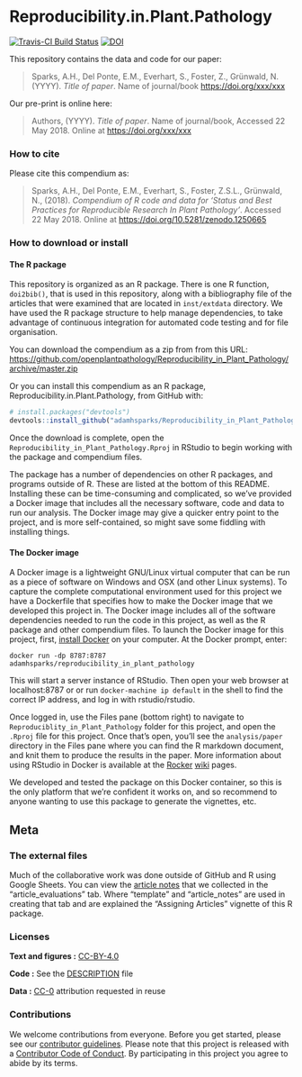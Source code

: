 
<!-- README.md is generated from README.Rmd. Please edit that file -->

# Reproducibility.in.Plant.Pathology

[![Travis-CI Build
Status](https://travis-ci.org/openplantpathology/Reproducibility_in_Plant_Pathology.svg?branch=master)](https://travis-ci.org/openplantpathology/Reproducibility_in_Plant_Pathology)
[![DOI](https://zenodo.org/badge/62676177.svg)](https://zenodo.org/badge/latestdoi/62676177)

This repository contains the data and code for our paper:

> Sparks, A.H., Del Ponte, E.M., Everhart, S., Foster, Z., Grünwald, N.
> (YYYY). *Title of paper*. Name of journal/book
> <https://doi.org/xxx/xxx>

Our pre-print is online here:

> Authors, (YYYY). *Title of paper*. Name of journal/book, Accessed 22
> May 2018. Online at <https://doi.org/xxx/xxx>

### How to cite

Please cite this compendium as:

> Sparks, A.H., Del Ponte, E.M., Everhart, S., Foster, Z.S.L., Grünwald,
> N., (2018). *Compendium of R code and data for ‘Status and Best
> Practices for Reproducible Research In Plant Pathology’*. Accessed 22
> May 2018. Online at <https://doi.org/10.5281/zenodo.1250665>

### How to download or install

#### The R package

This repository is organized as an R package. There is one R function,
`doi2bib()`, that is used in this repository, along with a bibliography
file of the articles that were examined that are located in
`inst/extdata` directory. We have used the R package structure to help
manage dependencies, to take advantage of continuous integration for
automated code testing and for file organisation.

You can download the compendium as a zip from from this URL:
<https://github.com/openplantpathology/Reproducibility_in_Plant_Pathology/archive/master.zip>

Or you can install this compendium as an R package,
Reproducibility.in.Plant.Pathology, from GitHub with:

``` r
# install.packages("devtools")
devtools::install_github("adamhsparks/Reproducibility_in_Plant_Pathology")
```

Once the download is complete, open the
`Reproducibility_in_Plant_Pathology.Rproj` in RStudio to begin working
with the package and compendium files.

The package has a number of dependencies on other R packages, and
programs outside of R. These are listed at the bottom of this README.
Installing these can be time-consuming and complicated, so we’ve
provided a Docker image that includes all the necessary software, code
and data to run our analysis. The Docker image may give a quicker entry
point to the project, and is more self-contained, so might save some
fiddling with installing things.

#### The Docker image

A Docker image is a lightweight GNU/Linux virtual computer that can be
run as a piece of software on Windows and OSX (and other Linux systems).
To capture the complete computational environment used for this project
we have a Dockerfile that specifies how to make the Docker image that we
developed this project in. The Docker image includes all of the software
dependencies needed to run the code in this project, as well as the R
package and other compendium files. To launch the Docker image for this
project, first, [install Docker](https://docs.docker.com/installation/)
on your computer. At the Docker prompt,
    enter:

    docker run -dp 8787:8787 adamhsparks/reproducibility_in_plant_pathology

This will start a server instance of RStudio. Then open your web browser
at localhost:8787 or or run `docker-machine ip default` in the shell to
find the correct IP address, and log in with rstudio/rstudio.

Once logged in, use the Files pane (bottom right) to navigate to
`Reproduciblity_in_Plant_Pathology` folder for this project, and open
the `.Rproj` file for this project. Once that’s open, you’ll see the
`analysis/paper` directory in the Files pane where you can find the R
markdown document, and knit them to produce the results in the paper.
More information about using RStudio in Docker is available at the
[Rocker](https://github.com/rocker-org)
[wiki](https://github.com/rocker-org/rocker/wiki/Using-the-RStudio-image)
pages.

We developed and tested the package on this Docker container, so this is
the only platform that we’re confident it works on, and so recommend to
anyone wanting to use this package to generate the vignettes, etc.

## Meta

### The external files

Much of the collaborative work was done outside of GitHub and R using
Google Sheets. You can view the [article
notes](https://drive.google.com/open?id=19gXobV4oPZeWZiQJAPNIrmqpfGQtpapXWcSxaXRw1-M)
that we collected in the “article\_evaluations” tab. Where “template”
and “article\_notes” are used in creating that tab and are explained the
“Assigning Articles” vignette of this R package.

### Licenses

**Text and figures :**
[CC-BY-4.0](http://creativecommons.org/licenses/by/4.0/)

**Code :** See the [DESCRIPTION](DESCRIPTION) file

**Data :** [CC-0](http://creativecommons.org/publicdomain/zero/1.0/)
attribution requested in reuse

### Contributions

We welcome contributions from everyone. Before you get started, please
see our [contributor guidelines](CONTRIBUTING.md). Please note that this
project is released with a [Contributor Code of Conduct](CONDUCT.md). By
participating in this project you agree to abide by its terms.
